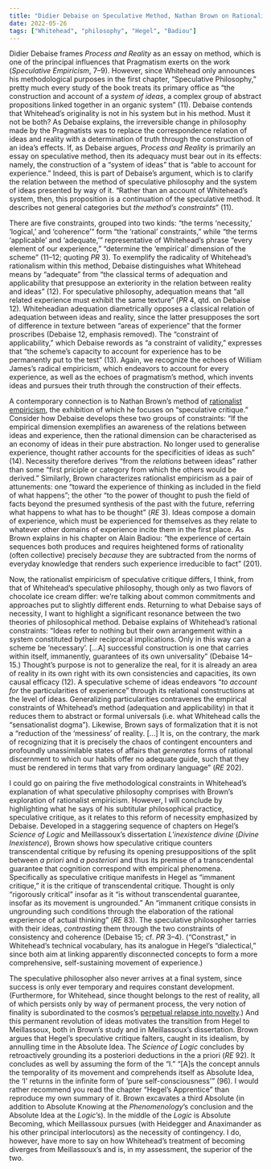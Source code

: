 ```yaml
---
title: "Didier Debaise on Speculative Method, Nathan Brown on Rationalist Empiricism"
date: 2022-05-26
tags: ["Whitehead", "philosophy", "Hegel", "Badiou"]
---
```


Didier Debaise frames _Process and Reality_ as an essay on method, which is one of the principal influences that Pragmatism exerts on the work (_Speculative Empiricism_, 7–9).
However, since Whitehead only announces his methodological purposes in the first chapter, &ldquo;Speculative Philosophy,&rdquo; pretty much every study of the book treats its primary office as &ldquo;the construction and account of a _system of ideas_, a complex group of abstract propositions linked together in an organic system&rdquo; (11).
Debaise contends that Whitehead&rsquo;s originality is not in his system but in his method.
Must it not be both?
As Debaise explains, the irreversible change in philosophy made by the Pragmatists was to replace the correspondence relation of ideas and reality with a determination of truth through the construction of an idea&rsquo;s effects.
If, as Debaise argues, _Process and Reality_ is primarily an essay on speculative method, then its adequacy must bear out in its effects: namely, the construction of a &ldquo;system of ideas&rdquo; that is &ldquo;able to account for experience.&rdquo;
Indeed, this is part of Debaise&rsquo;s argument, which is to clarify the relation between the method of speculative philosophy and the system of ideas presented by way of it.
&ldquo;Rather than an account of Whitehead&rsquo;s system, then, this proposition is a continuation of the speculative method. It describes not general categories but _the method&rsquo;s constraints_&rdquo; (11).

There are five constraints, grouped into two kinds: &ldquo;the terms &lsquo;necessity,&rsquo; &lsquo;logical,&rsquo; and &lsquo;coherence&rsquo;&rdquo; form &ldquo;the &lsquo;rational&rsquo; constraints,&rdquo; while &ldquo;the terms &lsquo;applicable&rsquo; and &lsquo;adequate,&rsquo;&rdquo; representative of Whitehead&rsquo;s phrase &ldquo;every element of our experience,&rdquo; &ldquo;determine the &lsquo;empirical&rsquo; dimension of the scheme&rdquo; (11–12; quoting _PR_ 3).
To exemplify the radicality of Whitehead&rsquo;s rationalism within this method, Debaise distinguishes what Whitehead means by &ldquo;adequate&rdquo; from &ldquo;the classical terms of adequation and applicability that presuppose an exteriority in the relation between reality and ideas&rdquo; (12).
For speculative philosophy, adequation means that &ldquo;all related experience must exhibit the same texture&rdquo; (_PR_ 4, qtd. on Debaise 12).
Whiteheadian adequation diametrically opposes a classical relation of adequation between ideas and reality, since the latter presupposes the sort of difference in texture between &ldquo;areas of experience&rdquo; that the former proscribes (Debaise 12, emphasis removed).
The &ldquo;constraint of applicability,&rdquo; which Debaise rewords as &ldquo;a constraint of validity,&rdquo; expresses that &ldquo;the scheme&rsquo;s capacity to account for experience has to be permanently put to the test&rdquo; (13).
Again, we recognize the echoes of William James&rsquo;s radical empiricism, which endeavors to account for every experience, as well as the echoes of pragmatism&rsquo;s method, which invents ideas and pursues their truth through the construction of their effects.

A contemporary connection is to Nathan Brown&rsquo;s method of [rationalist empiricism](https://www.fordhampress.com/9780823290017/rationalist-empiricism/), the exhibition of which he focuses on &ldquo;speculative critique.&rdquo;
Consider how Debaise develops these two groups of constraints:
&ldquo;If the empirical dimension exemplifies an awareness of the relations between ideas and experience, then the rational dimension can be characterised as an economy of ideas in their pure abstraction. No longer used to generalise experience, thought rather accounts for the specificities of ideas as such&rdquo; (14).
Necessity therefore derives &ldquo;from the _relations_ between ideas&rdquo; rather than some &ldquo;first priciple or category from which the others would be derived.&rdquo;
Similarly, Brown characterizes rationalist empiricism as a pair of attunements: one &ldquo;toward the experience of thinking as included in the field of what happens&rdquo;; the other &ldquo;to the power of thought to push the field of facts beyond the presumed synthesis of the past with the future, referring what happens to what has to be thought&rdquo; (_RE_ 3).
Ideas compose a domain of experience, which must be experienced for themselves as they relate to whatever other domains of experience incite them in the first place.
As Brown explains in his chapter on Alain Badiou:
&ldquo;the experience of certain sequences both produces and requires heightened forms of rationality (often collective) precisely _because_ they are subtracted from the norms of everyday knowledge that renders such experience irreducible to fact&rdquo; (201).

Now, the rationalist empiricism of speculative critique differs, I think, from that of Whitehead&rsquo;s speculative philosophy, though only as two flavors of chocolate ice cream differ: we&rsquo;re talking about common commitments and approaches put to slightly different ends.
Returning to what Debaise says of necessity, I want to highlight a significant resonance between the two theories of philosophical method.
Debaise explains of Whitehead&rsquo;s rational constraints:
&ldquo;Ideas refer to nothing but their own arrangement within a system constituted bytheir reciprocal implications. Only in this way can a scheme be &lsquo;necessary&rsquo;. [&#x2026;A] successful construction is one that carries within itself, immanently, guarantees of its own universality&rdquo; (Debaise 14–15.)
Thought&rsquo;s purpose is not to generalize the real, for it is already an area of reality in its own right with its own consistencies and capacities, its own causal efficacy (12).
A speculative scheme of ideas endeavors &ldquo;_to account for_ the particularities of experience&rdquo; through its relational constructions at the level of ideas.
Generalizing particularities contravenes the empirical constraints of Whitehead&rsquo;s method (adequation and applicability) in that it reduces them to abstract or formal universals (i.e. what Whitehead calls the &ldquo;sensationalist dogma&rdquo;).
Likewise, Brown says of formalization that it is not a &ldquo;reduction of the &lsquo;messiness&rsquo; of reality. [&#x2026;] It is, on the contrary, the mark of recognizing that it is precisely the chaos of contingent encounters and profoundly unassimilable states of affairs that _generates_ forms of rational discernment to which our habits offer no adequate guide, such that they must be rendered in terms that vary from ordinary language&rdquo; (_RE_ 202).

I could go on pairing the five methodological constraints in Whitehead&rsquo;s explanation of what speculative philosophy comprises with Brown&rsquo;s exploration of rationalist empiricism.
However, I will conclude by highlighting what he says of his subtitular philosophical practice, speculative critique, as it relates to this reform of necessity emphasized by Debaise.
Developed in a staggering sequence of chapters on Hegel&rsquo;s _Science of Logic_ and Meillassoux&rsquo;s dissertation _L&rsquo;inexistence divine_ (_Divine Inexistence_), Brown shows how speculative critique counters transcendental critique by refusing its opening presuppositions of the split between _a priori_ and _a posteriori_ and thus its premise of a transcendental guarantee that cognition correspond with empirical phenomena.
Specifically as speculative critique manifests in Hegel as &ldquo;immanent critique,&rdquo; it is the critique of transcendental critique.
Thought is only &ldquo;rigorously critical&rdquo; insofar as it &ldquo;is without transcendental guarantee, insofar as its movement is ungrounded.&rdquo;
An &ldquo;immanent critique consists in ungrounding such conditions through the elaboration of the rational experience of actual thinking&rdquo; (_RE_ 83).
The speculative philosopher tarries with their ideas, _contrasting_ them through the two constraints of consistency and coherence (Debaise 15; cf. _PR_ 3–4).
(&ldquo;Constrast,&rdquo; in Whitehead&rsquo;s technical vocabulary, has its analogue in Hegel&rsquo;s &ldquo;dialectical,&rdquo; since both aim at linking apparently disconnected concepts to form a more comprehensive, self-sustaining movement of experience.)

The speculative philosopher also never arrives at a final system, since success is only ever temporary and requires constant development.
(Furthermore, for Whitehead, since thought belongs to the rest of reality, all of which persists only by way of permanent process, the very notion of finality is subordinated to the cosmos&rsquo;s [perpetual relapse into novelty](https://www.davidrambo.org/process-inexhaustible-exhaustion/).)
And this permanent revolution of ideas motivates the transition from Hegel to Meillassoux, both in Brown&rsquo;s study and in Meillassoux&rsquo;s dissertation.
Brown argues that Hegel&rsquo;s speculative critique falters, caught in its idealism, by annulling time in the Absolute Idea.
The _Science of Logic_ concludes by retroactively grounding its a posteriori deductions in the a priori (_RE_ 92).
It concludes as well by assuming the form of the &ldquo;I.&rdquo;
&ldquo;[A]s the concept annuls the temporality of its movement and comprehends itself as Absolute Idea, the &lsquo;I&rsquo; returns in the infinite form of &lsquo;pure self-consciousness&rsquo;&rdquo; (96).
I would rather recommend you read the chapter &ldquo;Hegel&rsquo;s Apprentice&rdquo; than reproduce my own summary of it.
Brown excavates a third Absolute (in addition to Absolute Knowing at the _Phenomenology_&rsquo;s conclusion and the Absolute Idea at the _Logic_&rsquo;s).
In the middle of the _Logic_ is Absolute Becoming, which Meillassoux pursues (with Heidegger and Anaximander as his other principal interlocutors) as the necessity of contingency.
I do, however, have more to say on how Whitehead&rsquo;s treatment of becoming diverges from Meillassoux&rsquo;s and is, in my assessment, the superior of the two.
